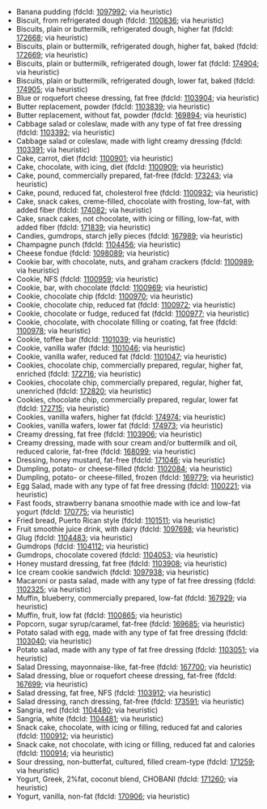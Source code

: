 - Banana pudding (fdcId: [1097992](https://fdc.nal.usda.gov/fdc-app.html#/food-details/1097992); via heuristic)
- Biscuit, from refrigerated dough (fdcId: [1100836](https://fdc.nal.usda.gov/fdc-app.html#/food-details/1100836); via heuristic)
- Biscuits, plain or buttermilk, refrigerated dough, higher fat (fdcId: [172668](https://fdc.nal.usda.gov/fdc-app.html#/food-details/172668); via heuristic)
- Biscuits, plain or buttermilk, refrigerated dough, higher fat, baked (fdcId: [172669](https://fdc.nal.usda.gov/fdc-app.html#/food-details/172669); via heuristic)
- Biscuits, plain or buttermilk, refrigerated dough, lower fat (fdcId: [174904](https://fdc.nal.usda.gov/fdc-app.html#/food-details/174904); via heuristic)
- Biscuits, plain or buttermilk, refrigerated dough, lower fat, baked (fdcId: [174905](https://fdc.nal.usda.gov/fdc-app.html#/food-details/174905); via heuristic)
- Blue or roquefort cheese dressing, fat free (fdcId: [1103904](https://fdc.nal.usda.gov/fdc-app.html#/food-details/1103904); via heuristic)
- Butter replacement, powder (fdcId: [1103839](https://fdc.nal.usda.gov/fdc-app.html#/food-details/1103839); via heuristic)
- Butter replacement, without fat, powder (fdcId: [169894](https://fdc.nal.usda.gov/fdc-app.html#/food-details/169894); via heuristic)
- Cabbage salad or coleslaw, made with any type of fat free dressing (fdcId: [1103392](https://fdc.nal.usda.gov/fdc-app.html#/food-details/1103392); via heuristic)
- Cabbage salad or coleslaw, made with light creamy dressing (fdcId: [1103391](https://fdc.nal.usda.gov/fdc-app.html#/food-details/1103391); via heuristic)
- Cake, carrot, diet (fdcId: [1100901](https://fdc.nal.usda.gov/fdc-app.html#/food-details/1100901); via heuristic)
- Cake, chocolate, with icing, diet (fdcId: [1100909](https://fdc.nal.usda.gov/fdc-app.html#/food-details/1100909); via heuristic)
- Cake, pound, commercially prepared, fat-free (fdcId: [173243](https://fdc.nal.usda.gov/fdc-app.html#/food-details/173243); via heuristic)
- Cake, pound, reduced fat, cholesterol free (fdcId: [1100932](https://fdc.nal.usda.gov/fdc-app.html#/food-details/1100932); via heuristic)
- Cake, snack cakes, creme-filled, chocolate with frosting, low-fat, with added fiber (fdcId: [174082](https://fdc.nal.usda.gov/fdc-app.html#/food-details/174082); via heuristic)
- Cake, snack cakes, not chocolate, with icing or filling, low-fat, with added fiber (fdcId: [171839](https://fdc.nal.usda.gov/fdc-app.html#/food-details/171839); via heuristic)
- Candies, gumdrops, starch jelly pieces (fdcId: [167989](https://fdc.nal.usda.gov/fdc-app.html#/food-details/167989); via heuristic)
- Champagne punch (fdcId: [1104456](https://fdc.nal.usda.gov/fdc-app.html#/food-details/1104456); via heuristic)
- Cheese fondue (fdcId: [1098089](https://fdc.nal.usda.gov/fdc-app.html#/food-details/1098089); via heuristic)
- Cookie bar, with chocolate, nuts, and graham crackers (fdcId: [1100989](https://fdc.nal.usda.gov/fdc-app.html#/food-details/1100989); via heuristic)
- Cookie, NFS (fdcId: [1100959](https://fdc.nal.usda.gov/fdc-app.html#/food-details/1100959); via heuristic)
- Cookie, bar, with chocolate (fdcId: [1100969](https://fdc.nal.usda.gov/fdc-app.html#/food-details/1100969); via heuristic)
- Cookie, chocolate chip (fdcId: [1100970](https://fdc.nal.usda.gov/fdc-app.html#/food-details/1100970); via heuristic)
- Cookie, chocolate chip, reduced fat (fdcId: [1100972](https://fdc.nal.usda.gov/fdc-app.html#/food-details/1100972); via heuristic)
- Cookie, chocolate or fudge, reduced fat (fdcId: [1100977](https://fdc.nal.usda.gov/fdc-app.html#/food-details/1100977); via heuristic)
- Cookie, chocolate, with chocolate filling or coating, fat free (fdcId: [1100978](https://fdc.nal.usda.gov/fdc-app.html#/food-details/1100978); via heuristic)
- Cookie, toffee bar (fdcId: [1101039](https://fdc.nal.usda.gov/fdc-app.html#/food-details/1101039); via heuristic)
- Cookie, vanilla wafer (fdcId: [1101046](https://fdc.nal.usda.gov/fdc-app.html#/food-details/1101046); via heuristic)
- Cookie, vanilla wafer, reduced fat (fdcId: [1101047](https://fdc.nal.usda.gov/fdc-app.html#/food-details/1101047); via heuristic)
- Cookies, chocolate chip, commercially prepared, regular, higher fat, enriched (fdcId: [172716](https://fdc.nal.usda.gov/fdc-app.html#/food-details/172716); via heuristic)
- Cookies, chocolate chip, commercially prepared, regular, higher fat, unenriched (fdcId: [172820](https://fdc.nal.usda.gov/fdc-app.html#/food-details/172820); via heuristic)
- Cookies, chocolate chip, commercially prepared, regular, lower fat (fdcId: [172715](https://fdc.nal.usda.gov/fdc-app.html#/food-details/172715); via heuristic)
- Cookies, vanilla wafers, higher fat (fdcId: [174974](https://fdc.nal.usda.gov/fdc-app.html#/food-details/174974); via heuristic)
- Cookies, vanilla wafers, lower fat (fdcId: [174973](https://fdc.nal.usda.gov/fdc-app.html#/food-details/174973); via heuristic)
- Creamy dressing, fat free (fdcId: [1103906](https://fdc.nal.usda.gov/fdc-app.html#/food-details/1103906); via heuristic)
- Creamy dressing, made with sour cream and/or buttermilk and oil, reduced calorie, fat-free (fdcId: [168099](https://fdc.nal.usda.gov/fdc-app.html#/food-details/168099); via heuristic)
- Dressing, honey mustard, fat-free (fdcId: [171046](https://fdc.nal.usda.gov/fdc-app.html#/food-details/171046); via heuristic)
- Dumpling, potato- or cheese-filled (fdcId: [1102084](https://fdc.nal.usda.gov/fdc-app.html#/food-details/1102084); via heuristic)
- Dumpling, potato- or cheese-filled, frozen (fdcId: [169779](https://fdc.nal.usda.gov/fdc-app.html#/food-details/169779); via heuristic)
- Egg Salad, made with any type of fat free dressing (fdcId: [1100221](https://fdc.nal.usda.gov/fdc-app.html#/food-details/1100221); via heuristic)
- Fast foods, strawberry banana smoothie made with ice and low-fat yogurt (fdcId: [170775](https://fdc.nal.usda.gov/fdc-app.html#/food-details/170775); via heuristic)
- Fried bread, Puerto Rican style (fdcId: [1101511](https://fdc.nal.usda.gov/fdc-app.html#/food-details/1101511); via heuristic)
- Fruit smoothie juice drink, with dairy (fdcId: [1097698](https://fdc.nal.usda.gov/fdc-app.html#/food-details/1097698); via heuristic)
- Glug (fdcId: [1104483](https://fdc.nal.usda.gov/fdc-app.html#/food-details/1104483); via heuristic)
- Gumdrops (fdcId: [1104112](https://fdc.nal.usda.gov/fdc-app.html#/food-details/1104112); via heuristic)
- Gumdrops, chocolate covered (fdcId: [1104053](https://fdc.nal.usda.gov/fdc-app.html#/food-details/1104053); via heuristic)
- Honey mustard dressing, fat free (fdcId: [1103908](https://fdc.nal.usda.gov/fdc-app.html#/food-details/1103908); via heuristic)
- Ice cream cookie sandwich (fdcId: [1097938](https://fdc.nal.usda.gov/fdc-app.html#/food-details/1097938); via heuristic)
- Macaroni or pasta salad, made with any type of fat free dressing (fdcId: [1102325](https://fdc.nal.usda.gov/fdc-app.html#/food-details/1102325); via heuristic)
- Muffin, blueberry, commercially prepared, low-fat (fdcId: [167929](https://fdc.nal.usda.gov/fdc-app.html#/food-details/167929); via heuristic)
- Muffin, fruit, low fat (fdcId: [1100865](https://fdc.nal.usda.gov/fdc-app.html#/food-details/1100865); via heuristic)
- Popcorn, sugar syrup/caramel, fat-free (fdcId: [169685](https://fdc.nal.usda.gov/fdc-app.html#/food-details/169685); via heuristic)
- Potato salad with egg, made with any type of fat free dressing (fdcId: [1103040](https://fdc.nal.usda.gov/fdc-app.html#/food-details/1103040); via heuristic)
- Potato salad, made with any type of fat free dressing (fdcId: [1103051](https://fdc.nal.usda.gov/fdc-app.html#/food-details/1103051); via heuristic)
- Salad Dressing, mayonnaise-like, fat-free (fdcId: [167700](https://fdc.nal.usda.gov/fdc-app.html#/food-details/167700); via heuristic)
- Salad dressing, blue or roquefort cheese dressing, fat-free (fdcId: [167699](https://fdc.nal.usda.gov/fdc-app.html#/food-details/167699); via heuristic)
- Salad dressing, fat free, NFS (fdcId: [1103912](https://fdc.nal.usda.gov/fdc-app.html#/food-details/1103912); via heuristic)
- Salad dressing, ranch dressing, fat-free (fdcId: [173591](https://fdc.nal.usda.gov/fdc-app.html#/food-details/173591); via heuristic)
- Sangria, red (fdcId: [1104480](https://fdc.nal.usda.gov/fdc-app.html#/food-details/1104480); via heuristic)
- Sangria, white (fdcId: [1104481](https://fdc.nal.usda.gov/fdc-app.html#/food-details/1104481); via heuristic)
- Snack cake, chocolate, with icing or filling, reduced fat and calories (fdcId: [1100912](https://fdc.nal.usda.gov/fdc-app.html#/food-details/1100912); via heuristic)
- Snack cake, not chocolate, with icing or filling, reduced fat and calories (fdcId: [1100914](https://fdc.nal.usda.gov/fdc-app.html#/food-details/1100914); via heuristic)
- Sour dressing, non-butterfat, cultured, filled cream-type (fdcId: [171259](https://fdc.nal.usda.gov/fdc-app.html#/food-details/171259); via heuristic)
- Yogurt, Greek, 2%fat, coconut blend, CHOBANI (fdcId: [171260](https://fdc.nal.usda.gov/fdc-app.html#/food-details/171260); via heuristic)
- Yogurt, vanilla, non-fat (fdcId: [170906](https://fdc.nal.usda.gov/fdc-app.html#/food-details/170906); via heuristic)
